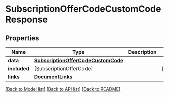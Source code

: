 # SubscriptionOfferCodeCustomCodeResponse

## Properties
Name | Type | Description | Notes
------------ | ------------- | ------------- | -------------
**data** | [**SubscriptionOfferCodeCustomCode**](SubscriptionOfferCodeCustomCode.md) |  | 
**included** | [SubscriptionOfferCode] |  | [optional] 
**links** | [**DocumentLinks**](DocumentLinks.md) |  | 

[[Back to Model list]](../README.md#documentation-for-models) [[Back to API list]](../README.md#documentation-for-api-endpoints) [[Back to README]](../README.md)


